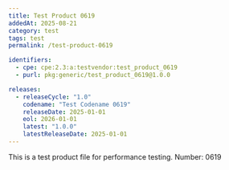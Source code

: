 ```yaml
---
title: Test Product 0619
addedAt: 2025-08-21
category: test
tags: test
permalink: /test-product-0619

identifiers:
  - cpe: cpe:2.3:a:testvendor:test_product_0619
  - purl: pkg:generic/test_product_0619@1.0.0

releases:
  - releaseCycle: "1.0"
    codename: "Test Codename 0619"
    releaseDate: 2025-01-01
    eol: 2026-01-01
    latest: "1.0.0"
    latestReleaseDate: 2025-01-01
---
```


This is a test product file for performance testing. Number: 0619
